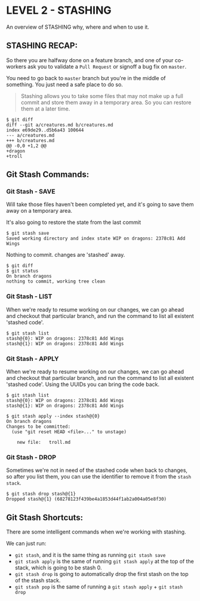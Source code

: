# LEVEL 2 - STASHING
An overview of STASHING why, where and when to use it.

## STASHING RECAP:
So there you are halfway done on a feature branch, and one of your co-workers ask you to validate a `Pull Request` or signoff a bug fix on `master`.

You need to go back to `master` branch but you're in the middle of something. You just need a safe place to do so.

> Stashing allows you to take some files that may not make up a full commit and store them away in a temporary area. So you can restore them at a later time.

```
$ git diff       
diff --git a/creatures.md b/creatures.md
index e69de29..d5b6a43 100644
--- a/creatures.md
+++ b/creatures.md
@@ -0,0 +1,2 @@
+dragon
+troll
```


## Git Stash Commands:
### Git Stash - SAVE
Will take those files haven't been completed yet, and it's going to save them away on a temporary area.

It's also going to restore the state from the last commit

```
$ git stash save
Saved working directory and index state WIP on dragons: 2378c81 Add Wings
```

Nothing to commit. changes are 'stashed' away.
```
$ git diff      
$ git status    
On branch dragons
nothing to commit, working tree clean
```

### Git Stash - LIST
When we're ready to resume working on our changes, we can go ahead and checkout that particular branch, and run the command to list all existent 'stashed code'.

```
$ git stash list
stash@{0}: WIP on dragons: 2378c81 Add Wings
stash@{1}: WIP on dragons: 2378c81 Add Wings
```

### Git Stash - APPLY
When we're ready to resume working on our changes, we can go ahead and checkout that particular branch, and run the command to list all existent 'stashed code'. Using the UUIDs you can bring the code back.

```
$ git stash list
stash@{0}: WIP on dragons: 2378c81 Add Wings
stash@{1}: WIP on dragons: 2378c81 Add Wings

$ git stash apply --index stash@{0}
On branch dragons
Changes to be committed:
  (use "git reset HEAD <file>..." to unstage)

	new file:   troll.md
```


### Git Stash - DROP
Sometimes we're not in need of the stashed code when back to changes, so after you list them, you can use the identifier to remove it from the `stash stack`.

```
$ git stash drop stash@{1}
Dropped stash@{1} (68278123f439be4a1853d44f1ab2a004a05e8f30)
```

## Git Stash Shortcuts:
There are some intelligent commands when we're working with stashing.

We can just run:
* `git stash`, and it is the same thing as running `git stash save`
* `git stash apply` is the same of running `git stash apply` at the top of the stack, which is going to be stash 0.
* `git stash drop` is going to automatically drop the first stash on the top of the stash stack.
* `git stash pop` is the same of running a `git stash apply` + `git stash drop`
